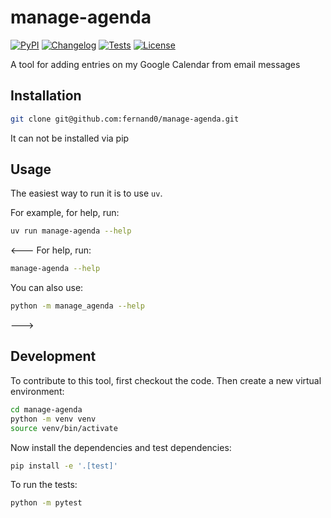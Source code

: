 # manage-agenda

[![PyPI](https://img.shields.io/pypi/v/manage-agenda.svg)](https://pypi.org/project/manage-agenda/)
[![Changelog](https://img.shields.io/github/v/release/fernand0/manage-agenda?include_prereleases&label=changelog)](https://github.com/fernand0/manage-agenda/releases)
[![Tests](https://github.com/fernand0/manage-agenda/actions/workflows/test.yml/badge.svg)](https://github.com/fernand0/manage-agenda/actions/workflows/test.yml)
[![License](https://img.shields.io/badge/license-Apache%202.0-blue.svg)](https://github.com/fernand0/manage-agenda/blob/master/LICENSE)

A tool for adding entries on my Google Calendar from email messages

## Installation

<!---
Install this tool using `pip`:
```bash
pip install manage-agenda
```
--->

```bash
git clone git@github.com:fernand0/manage-agenda.git
```

It can not be installed via pip

## Usage

The easiest way to run it is to use `uv`.

For example, for help, run:

```bash
uv run manage-agenda --help
```

<---
For help, run:
```bash
manage-agenda --help
```
You can also use:
```bash
python -m manage_agenda --help
```
--->


## Development

To contribute to this tool, first checkout the code. Then create a new virtual environment:
```bash
cd manage-agenda
python -m venv venv
source venv/bin/activate
```
Now install the dependencies and test dependencies:
```bash
pip install -e '.[test]'
```
To run the tests:
```bash
python -m pytest
```

